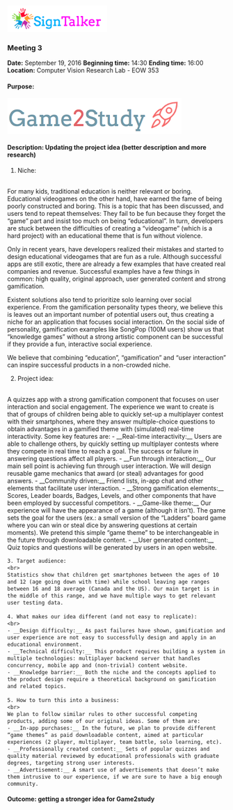 ![Alt text](images/signtalkerlogo.png)

### Meeting 3

  __Date:__ September 19, 2016
  __Beginning time:__ 14:30
  __Ending time:__ 16:00
  __Location:__ Computer Vision Research Lab - EOW 353

#### Purpose: 
![Alt text](images/game2studylogo.png)

#### Description: Updating the project idea (better description and more research)

1. Niche:
  <br>
  For many kids, traditional education is neither relevant or boring. Educational videogames on the other hand, have earned the fame of being poorly constructed and boring. This is a topic that has been discussed, and users tend to repeat themselves: They fail to be fun because they forget the “game” part and insist too much on being “educational”. In turn, developers are stuck between the difficulties of creating a “videogame” (which is a hard project) with an educational theme that is fun without violence.

  Only in recent years, have developers realized their mistakes and started to design educational videogames that are fun as a rule. Although successful apps are still exotic, there are already a few examples that have created real companies and revenue. Successful examples have a few things in common: high quality, original approach, user generated content and strong gamification.

  Existent solutions also tend to prioritize solo learning over social experience. From the gamification personality types theory, we believe this is leaves out an important number of potential users out, thus creating a niche for an application that focuses social interaction. On the social side of personality, gamification examples like SongPop (100M users) show us that “knowledge games” without a strong artistic component can be successful if they provide a fun, interactive social experience.

  We believe that combining “education”, “gamification” and “user interaction” can inspire successful products in a non-crowded niche.

2. Project idea:
  <br>
  A quizzes app with a strong gamification component that focuses on user interaction and social engagement. The experience we want to create is that of groups of children being able to quickly set-up a multiplayer contest with their smartphones, where they answer multiple-choice questions to obtain advantages in a gamified theme with (simulated) real-time interactivity. Some key features are:
    - __Real-time interactivity:__ Users are able to challenge others, by quickly setting up multiplayer contests where they compete in real time to reach a goal. The success or failure in answering questions affect all players.
    - __Fun through interaction:__ Our main sell point is achieving fun through user interaction. We will design reusable game mechanics that award (or steal) advantages for good answers.
    - __Community driven:__ Friend lists, in-app chat and other elements that facilitate user interaction.
    - __Strong gamification elements:__ Scores, Leader boards, Badges, Levels, and other components that have been employed by successful competitors.
    - __Game-like theme:__ Our experience will have the appearance of a game (although it isn’t). The game sets the goal for the users (ex.: a small version of the “Ladders” board game where you can win or steal dice by answering questions at certain moments). We pretend this simple “game theme” to be interchangeable in the future through downloadable content.
    - __User generated content:__ Quiz topics and questions will be generated by users in an open website.

    3. Target audience:
    <br>
    Statistics show that children get smartphones between the ages of 10 and 12 (age going down with time) while school leaving age ranges between 16 and 18 average (Canada and the US). Our main target is in the middle of this range, and we have multiple ways to get relevant user testing data.

    4. What makes our idea different (and not easy to replicate):
    <br>    
    - __Design difficulty:__ As past failures have shown, gamification and user experience are not easy to successfully design and apply in an educational environment.
    - __Technical difficulty:__ This product requires building a system in multiple technologies: multiplayer backend server that handles concurrency, mobile app and (non-trivial) content website.
    - __Knowledge barrier:__ Both the niche and the concepts applied to the product design require a theoretical background on gamification and related topics.

    5. How to turn this into a business:
    <br>
    We plan to follow similar rules to other successful competing products, adding some of our original ideas. Some of them are:
    - __In-app purchases:__ In the future, we plan to provide different “game themes” as paid downloadable content, aimed at particular experiences (2 player, multiplayer, team battle, solo learning, etc).
    - __Professionally created content:__ Sets of popular quizzes and quality material reviewed by educational professionals with graduate degrees, targeting strong user interests.
    - __Advertisement:__ A smart use of advertisements that doesn’t make them intrusive to our experience, if we are sure to have a big enough community.

#### Outcome: getting a stronger idea for Game2study




